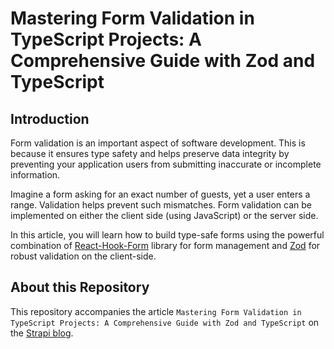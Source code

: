 # Mastering Form Validation in TypeScript Projects: A Comprehensive Guide with Zod and TypeScript

## Introduction

Form validation is an important aspect of software development. This is because it ensures type safety and helps preserve data integrity by preventing your application users from submitting inaccurate or incomplete information.

Imagine a form asking for an exact number of guests, yet a user enters a range. Validation helps prevent such mismatches. Form validation can be implemented on either the client side (using JavaScript) or the server side.

In this article, you will learn how to build type-safe forms using the powerful combination of [React-Hook-Form](https://react-hook-form.com/) library for form management and [Zod](https://zod.dev/) for robust validation on the client-side.

## About this Repository

This repository accompanies the article `Mastering Form Validation in TypeScript Projects: A Comprehensive Guide with Zod and TypeScript` on the [Strapi blog](https://strapi.io/blog/mastering-form-validation-in-typescript-projects-a-comprehensive-guide-with-zod-and-typescript).
